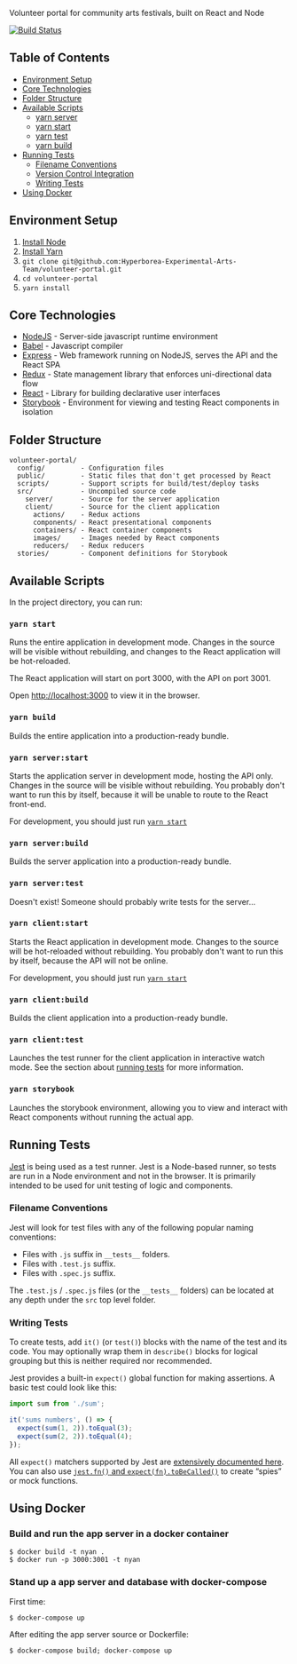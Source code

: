 Volunteer portal for community arts festivals, built on React and Node

[![Build Status](https://travis-ci.org/Hyperborea-Experimental-Arts-Team/volunteer-portal.svg?branch=master)](https://travis-ci.org/Hyperborea-Experimental-Arts-Team/volunteer-portal)

## Table of Contents

- [Environment Setup](#environment-setup)
- [Core Technologies](#core-technologies)
- [Folder Structure](#folder-structure)
- [Available Scripts](#available-scripts)
  - [yarn server](#yarn-server)
  - [yarn start](#yarn-start)
  - [yarn test](#yarn-test)
  - [yarn build](#yarn-build)
- [Running Tests](#running-tests)
  - [Filename Conventions](#filename-conventions)
  - [Version Control Integration](#version-control-integration)
  - [Writing Tests](#writing-tests)
- [Using Docker](#using-docker)

## Environment Setup

1. [Install Node](https://nodejs.org)
2. [Install Yarn](https://yarnpkg.com/en/docs/install)
3. `git clone git@github.com:Hyperborea-Experimental-Arts-Team/volunteer-portal.git`
4. `cd volunteer-portal`
5. `yarn install`

## Core Technologies

* [NodeJS](https://nodejs.org) - Server-side javascript runtime environment
* [Babel](https://babeljs.io) - Javascript compiler
* [Express](https://expressjs.com/) - Web framework running on NodeJS, serves the API and the React SPA
* [Redux](http://redux.js.org/) - State management library that enforces uni-directional data flow
* [React](https://reactjs.org/) - Library for building declarative user interfaces
* [Storybook](https://storybook.js.org/) - Environment for viewing and testing React components in isolation

## Folder Structure

```
volunteer-portal/
  config/         - Configuration files
  public/         - Static files that don't get processed by React
  scripts/        - Support scripts for build/test/deploy tasks
  src/            - Uncompiled source code
    server/       - Source for the server application
    client/       - Source for the client application
      actions/    - Redux actions
      components/ - React presentational components
      containers/ - React container components
      images/     - Images needed by React components
      reducers/   - Redux reducers
  stories/        - Component definitions for Storybook
```

## Available Scripts

In the project directory, you can run:

### `yarn start`

Runs the entire application in development mode. Changes in the source will be visible without rebuilding, and changes
to the React application will be hot-reloaded. 

The React application will start on port 3000, with the API on port 3001.

Open [http://localhost:3000](http://localhost:3000) to view it in the browser.

### `yarn build`

Builds the entire application into a production-ready bundle.

### `yarn server:start`

Starts the application server in development mode, hosting the API only. Changes in the source will be visible without
rebuilding. You probably don't want to run this by itself, because it will be unable to route to the React front-end.

For development, you should just run [`yarn start`](#yarn-start)

### `yarn server:build`

Builds the server application into a production-ready bundle.

### `yarn server:test`

Doesn't exist! Someone should probably write tests for the server...

### `yarn client:start`

Starts the React application in development mode. Changes to the source will be hot-reloaded without rebuilding.
You probably don't want to run this by itself, because the API will not be online.

For development, you should just run [`yarn start`](#yarn-start)

### `yarn client:build`

Builds the client application into a production-ready bundle.

### `yarn client:test`

Launches the test runner for the client application in interactive watch mode.
See the section about [running tests](#running-tests) for more information.

### `yarn storybook`

Launches the storybook environment, allowing you to view and interact with React components without running the actual app.

## Running Tests

[Jest](https://facebook.github.io/jest/) is being used as a test runner. Jest is a Node-based runner, so tests are run in a Node environment and not in the browser. It is primarily intended to be used for unit testing of logic and components.

### Filename Conventions

Jest will look for test files with any of the following popular naming conventions:

* Files with `.js` suffix in `__tests__` folders.
* Files with `.test.js` suffix.
* Files with `.spec.js` suffix.

The `.test.js` / `.spec.js` files (or the `__tests__` folders) can be located at any depth under the `src` top level folder.

### Writing Tests

To create tests, add `it()` (or `test()`) blocks with the name of the test and its code. You may optionally wrap them in `describe()` blocks for logical grouping but this is neither required nor recommended.

Jest provides a built-in `expect()` global function for making assertions. A basic test could look like this:

```js
import sum from './sum';

it('sums numbers', () => {
  expect(sum(1, 2)).toEqual(3);
  expect(sum(2, 2)).toEqual(4);
});
```

All `expect()` matchers supported by Jest are [extensively documented here](http://facebook.github.io/jest/docs/expect.html).<br>
You can also use [`jest.fn()` and `expect(fn).toBeCalled()`](http://facebook.github.io/jest/docs/expect.html#tohavebeencalled) to create “spies” or mock functions.


## Using Docker

### Build and run the app server in a docker container

```
$ docker build -t nyan .
$ docker run -p 3000:3001 -t nyan
```

### Stand up a app server and database with docker-compose

First time:
```
$ docker-compose up
```

After editing the app server source or Dockerfile:
```
$ docker-compose build; docker-compose up
```
